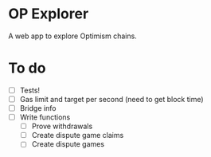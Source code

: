 # OP Explorer

 A web app to explore Optimism chains.

 # To do

 - [ ] Tests!
 - [ ] Gas limit and target per second (need to get block time)
 - [ ] Bridge info
 - [ ] Write functions
    - [ ] Prove withdrawals
    - [ ] Create dispute game claims
    - [ ] Create dispute games
